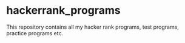 # hackerrank_programs
This repository contains all my hacker rank programs, test programs, practice programs etc.
